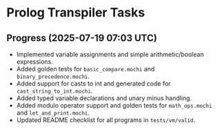 # Prolog Transpiler Tasks

## Progress (2025-07-19 07:03 UTC)
- Implemented variable assignments and simple arithmetic/boolean expressions.
- Added golden tests for `basic_compare.mochi` and `binary_precedence.mochi`.
- Added support for casts to int and generated code for `cast_string_to_int.mochi`.
- Added typed variable declarations and unary minus handling.
- Added modulo operator support and golden tests for `math_ops.mochi` and `let_and_print.mochi`.
- Updated README checklist for all programs in `tests/vm/valid`.
